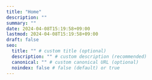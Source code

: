 ```yaml
---
title: "Home"
description: ""
summary: ""
date: 2024-04-08T15:19:58+09:00
lastmod: 2024-04-08T15:19:58+09:00
draft: false
seo:
  title: "" # custom title (optional)
  description: "" # custom description (recommended)
  canonical: "" # custom canonical URL (optional)
  noindex: false # false (default) or true
---
```


